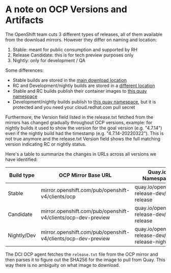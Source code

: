 # A note on OCP Versions and Artifacts

The OpenShift team cuts 3 different types of releases, all of them available from the download mirrors. However they differ on naming and location:

1. Stable: meant for public consumption and supported by RH
2. Release Candidate: this is for tech preview purposes only
3. Nightly: only for development / QA

Some differences:

* Stable builds are stored in the [main download
  location](https://mirror.openshift.com/pub/openshift-v4/clients/ocp)
* RC and Development/nightly builds are stored in a [different
  location](https://mirror.openshift.com/pub/openshift-v4/clients/ocp-dev-preview)
* Stable and RC builds publish their container images to [this quay
  namespace](https://quay.io/openshift-release-dev/ocp-release)
* Development/nightly builds publish to [this quay
  namespace](https://quay.io/openshift-release-dev/ocp-release-nightly), but it
  is protected and you need your cloud.redhat.com pull secret

Furthermore, the Version field listed in the release.txt fetched from the
mirrors has changed gradually throughout OCP versions, example: for nightly
builds it used to show the version for the goal version (e.g. "4.7.14") even if
the nightly build had the timestamp (e.g. "4.7.14-20220322"). This is not true
anymore and the release.txt Version field shows the full matching version
indicating RC or nightly status.

Here's a table to summarize the changes in URLs across all versions we have
identified:

| Build type    | OCP Mirror Base URL                                          | Quay.io Namespace |
|---------------|-------------------------------------------------------|-------------------|
| Stable        | mirror.openshift.com/pub/openshift-v4/clients/ocp             | quay.io/openshift-release-dev/ocp-release         |
| Candidate     | mirror.openshift.com/pub/openshift-v4/clients/ocp-dev-preview | quay.io/openshift-release-dev/ocp-release         |
| Nightly/Dev   | mirror.openshift.com/pub/openshift-v4/clients/ocp-dev-preview | quay.io/openshift-release-dev/ocp-release-nightly |

The DCI OCP agent fetches the `release.txt` file from the OCP mirror and then
parses it to figure out the SHA256 for the image to pull from Quay. This way
there is no ambiguity on what image to download.
